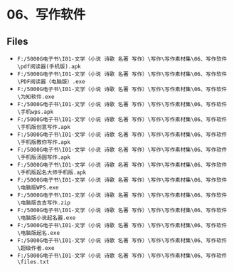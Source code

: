# 06、写作软件

## Files

- `F:/5000G电子书\I01-文学（小说 诗歌 名著 写作）\写作\写作素材集\06、写作软件\pdf阅读器(手机版).apk`
- `F:/5000G电子书\I01-文学（小说 诗歌 名著 写作）\写作\写作素材集\06、写作软件\PDF阅读器（电脑版）.exe`
- `F:/5000G电子书\I01-文学（小说 诗歌 名著 写作）\写作\写作素材集\06、写作软件\为知软件.exe`
- `F:/5000G电子书\I01-文学（小说 诗歌 名著 写作）\写作\写作素材集\06、写作软件\手机wps.apk`
- `F:/5000G电子书\I01-文学（小说 诗歌 名著 写作）\写作\写作素材集\06、写作软件\手机版创意写作.apk`
- `F:/5000G电子书\I01-文学（小说 诗歌 名著 写作）\写作\写作素材集\06、写作软件\手机版教你写作.apk`
- `F:/5000G电子书\I01-文学（小说 诗歌 名著 写作）\写作\写作素材集\06、写作软件\手机版汤圆写作.apk`
- `F:/5000G电子书\I01-文学（小说 诗歌 名著 写作）\写作\写作素材集\06、写作软件\手机版起名大师手机版.apk`
- `F:/5000G电子书\I01-文学（小说 诗歌 名著 写作）\写作\写作素材集\06、写作软件\电脑版WPS.exe`
- `F:/5000G电子书\I01-文学（小说 诗歌 名著 写作）\写作\写作素材集\06、写作软件\电脑版吉吉写作.zip`
- `F:/5000G电子书\I01-文学（小说 诗歌 名著 写作）\写作\写作素材集\06、写作软件\电脑版小说起名器.exe`
- `F:/5000G电子书\I01-文学（小说 诗歌 名著 写作）\写作\写作素材集\06、写作软件\电脑版起名.exe`
- `F:/5000G电子书\I01-文学（小说 诗歌 名著 写作）\写作\写作素材集\06、写作软件\超级作者.exe`
- `F:/5000G电子书\I01-文学（小说 诗歌 名著 写作）\写作\写作素材集\06、写作软件\files.txt`

